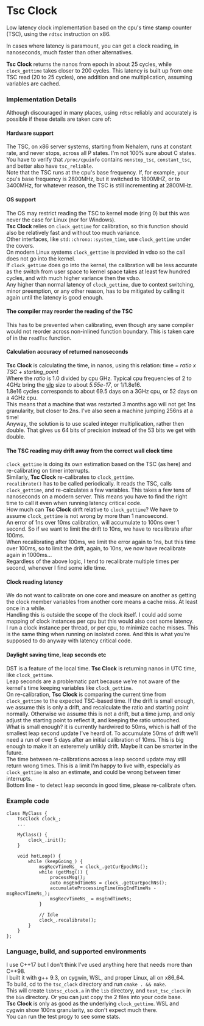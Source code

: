 ﻿# Tsc Clock

Low latency clock implementation based on the cpu's time stamp counter (TSC), using the `rdtsc` instruction on x86.

In cases where latency is paramount, you can get a clock reading, in nanoseconds, much faster than other alternatives.

**Tsc Clock** returns the nanos from epoch in about 25 cycles, while `clock_gettime` takes closer to 200 cycles.
This latency is built up from one TSC read (20 to 25 cycles), one addition and one multiplication, assuming variables are cached.

### Implementation Details
Although discouraged in many places, using `rdtsc` reliably and accurately is possible if these details are taken care of:

#### Hardware support
The TSC, on x86 server systems, starting from Nehalem, runs at constant rate, and never stops, across all P states. I'm not 100% sure about C states.  
You have to verify that `/proc/cpuinfo` contains `nonstop_tsc`, `constant_tsc`, and better also have `tsc_reliable`.  
Note that the TSC runs at the cpu's base frequency. If, for example, your cpu's base frequency is 2800MHz, but it switched to 1800MHZ, or to 3400MHz, for whatever reason, the TSC is still incrementing at 2800MHz.  

#### OS support
The OS may restrict reading the TSC to kernel mode (ring 0) but this was never the case for Linux (nor for Windows).  
**Tsc Clock** relies on `clock_gettime` for calibration, so this function should also be relatively fast and without too much variance.  
Other interfaces, like `std::chrono::system_time`, use `clock_gettime` under the covers.  
On modern Linux systems `clock_gettime` is provided in vdso so the call does not go into the kernel.  
If `clock_gettime` does go into the kernel, the calibration will be less accurate as the switch from user space to kernel space takes at least few hundred cycles, and with much higher variance then the vdso.  
Any higher than normal latency of `clock_gettime`, due to context switching, minor preemption, or any other reason, has to be mitigated by calling it again until the latency is good enough.  

#### The compiler may reorder the reading of the TSC
This has to be prevented when calibrating, even though any sane compiler would not reorder across non-inlined function boundary. This is taken care of in the `readTsc` function.  

#### Calculation accuracy of returned nanoseconds
**Tsc Clock** is calculating the time, in nanos, using this relation: time = *ratio x TSC + starting\_point*  
Where the *ratio* is 1.0 divided by cpu GHz. Typical cpu frequencies of 2 to 4GHz bring the [ulp](https://en.wikipedia.org/wiki/Unit_in_the_last_place) size to about *5.55e-17*, or 1/1.8e16.  
1.8e16 cycles corresponds to about 69.5 days on a 3GHz cpu, or 52 days on a 4GHz cpu.  
This means that a machine that was restarted 3 months ago will not get 1ns granularity, but closer to 2ns. I've also seen a machine jumping 256ns at a time!  
Anyway, the solution is to use scaled integer multiplication, rather then double. That gives us 64 bits of precision instead of the 53 bits we get with double.  

#### The TSC reading may drift away from the correct wall clock time
`clock_gettime` is doing its own estimation based on the TSC (as here) and re-calibrating on timer interrupts.  
Similarly, **Tsc Clock** re-calibrates to `clock_gettime`.  
`recalibrate()` has to be called periodically. It reads the TSC, calls `clock_gettime`, and re-calculates a few variables. This takes a few tens of nanoseconds on a modern server. This means you have to find the right time to call it even when running latency critical code.  
How much can **Tsc Clock** drift relative to `clock_gettime`? We have to assume `clock_gettime` is not wrong by more than 1 nanosecond.  
An error of 1ns over 10ms calibration, will accumulate to 100ns over 1 second. So if we want to limit the drift to 10ns, we have to recalibrate after 100ms.  
When recalibrating after 100ms, we limit the error again to 1ns, but this time over 100ms, so to limit the drift, again, to 10ns, we now have recalibrate again in 1000ms...  
Regardless of the above logic, I tend to recalibrate multiple times per second, whenever I find some idle time.  

#### Clock reading latency
We do not want to calibrate on one core and measure on another as getting the clock member variables from another core means a cache miss. At least once in a while.  
Handling this is outside the scope of the clock itself. I could add some mapping of clock instances per cpu but this would also cost some latency.  
I run a clock instance per thread, or per cpu, to minimize cache misses. This is the same thing when running on isolated cores. And this is what you're supposed to do anyway with latency critical code.  

#### Daylight saving time, leap seconds etc
DST is a feature of the local time. **Tsc Clock** is returning nanos in UTC time, like `clock_gettime`.  
Leap seconds are a problematic part because we're not aware of the kernel's time keeping variables like `clock_gettime`.  
On re-calibration, **Tsc Clock** is comparing the current time from `clock_gettime` to the expected TSC-based time. If the drift is small enough, we assume this is only a drift, and recalculate the ratio and starting point normally. Otherwise we assume this is not a drift, but a time jump, and only adjust the starting point to reflect it, and keeping the ratio untouched.  
What is small enough? it is currently hardwired to 50ms, which is half of the smallest leap second update I've heard of. To accumulate 50ms of drift we'll need a run of over 5 days after an initial calibration of 10ms. This is big enough to make it an exteremely unlikly drift. Maybe it can be smarter in the future.  
The time between re-calibrations across a leap second update may still return wrong times. This is a limit I'm happy to live with, especially as `clock_gettime` is also an estimate, and could be wrong between timer interrupts.  
Bottom line - to detect leap seconds in good time, please re-calibrate often.  

### Example code
```
class MyClass {
    TscClock clock_;
    ...

    MyClass() {
        clock_.init();
    }

    void hotLoop() {
        while (keepGoing_) {
            msgRecvTimeNs_ = clock_.getCurEpochNs();
            while (getMsg()) {
                processMsg();
                auto msgEndTimeNs = clock_.getCurEpochNs();
                accumulateProcessingTime(msgEndTimeNs - msgRecvTimeNs_);
                msgRecvTimeNs_ = msgEndTimeNs;
            }

            // Idle
            clock_.recalibrate();
        }
    }
};
```

### Language, build, and supported environments
I use C++17 but I don't think I've used anything here that needs more than C++98.  
I built it with g++ 9.3, on cygwin, WSL, and proper Linux, all on x86_64.  
To build, cd to the `tsc_clock` directory and run `cmake . && make`.  
This will create `libtsc_clock.a` in the `lib` directory, and `test_tsc_clock` in the `bin` directory. Or you can just copy the 2 files into your code base.  
**Tsc Clock** is only as good as the underlying `clock_gettime`. WSL and cygwin show 100ns granularity, so don't expect much there.  
You can run the test progy to see some stats.  

